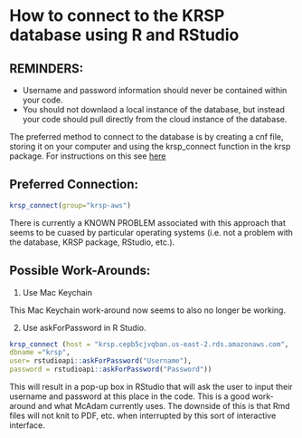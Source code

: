 # How to connect to the KRSP database using R and RStudio

## REMINDERS:
* Username and password information should never be contained within your code.
* You should not downlaod a local instance of the database, but instead your code should pull directly from the cloud instance of the database.


The preferred method to connect to the database is by creating a cnf file, storing it on your computer and using the krsp_connect function in the krsp package.
For instructions on this see [here](https://github.com/KluaneRedSquirrelProject/krsp/blob/master/vignettes/mysql-aws.md#r)

## Preferred Connection:
```r
krsp_connect(group="krsp-aws")
```

There is currently a KNOWN PROBLEM associated with this approach that seems to be cuased by particular operating systems (i.e. not a problem with the database, KRSP package, RStudio, etc.).

## Possible Work-Arounds:
1. Use Mac Keychain

This Mac Keychain work-around now seems to also no longer be working.

2.  Use askForPassword in R Studio.
```r                     
krsp_connect (host = "krsp.cepb5cjvqban.us-east-2.rds.amazonaws.com", 
dbname ="krsp",
user= rstudioapi::askForPassword("Username"),
password = rstudioapi::askForPassword("Password"))
```
         
This will result in a pop-up box in RStudio that will ask the user to input their username and password at this place in the code.  This is a good work-around and what McAdam currently uses.  The downside of this is that Rmd files will not knit to PDF, etc. when interrupted by this sort of interactive interface.

